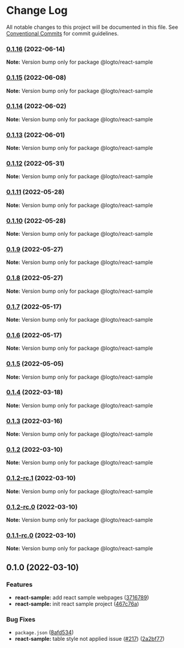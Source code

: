 # Change Log

All notable changes to this project will be documented in this file.
See [Conventional Commits](https://conventionalcommits.org) for commit guidelines.

### [0.1.16](https://github.com/logto-io/js/compare/v0.1.15...v0.1.16) (2022-06-14)

**Note:** Version bump only for package @logto/react-sample





### [0.1.15](https://github.com/logto-io/js/compare/v0.1.14...v0.1.15) (2022-06-08)

**Note:** Version bump only for package @logto/react-sample





### [0.1.14](https://github.com/logto-io/js/compare/v0.1.13...v0.1.14) (2022-06-02)

**Note:** Version bump only for package @logto/react-sample





### [0.1.13](https://github.com/logto-io/js/compare/v0.1.12...v0.1.13) (2022-06-01)

**Note:** Version bump only for package @logto/react-sample





### [0.1.12](https://github.com/logto-io/js/compare/v0.1.11...v0.1.12) (2022-05-31)

**Note:** Version bump only for package @logto/react-sample





### [0.1.11](https://github.com/logto-io/js/compare/v0.1.10...v0.1.11) (2022-05-28)

**Note:** Version bump only for package @logto/react-sample





### [0.1.10](https://github.com/logto-io/js/compare/v0.1.9...v0.1.10) (2022-05-28)

**Note:** Version bump only for package @logto/react-sample





### [0.1.9](https://github.com/logto-io/js/compare/v0.1.8...v0.1.9) (2022-05-27)

**Note:** Version bump only for package @logto/react-sample





### [0.1.8](https://github.com/logto-io/js/compare/v0.1.7...v0.1.8) (2022-05-27)

**Note:** Version bump only for package @logto/react-sample





### [0.1.7](https://github.com/logto-io/js/compare/v0.1.6...v0.1.7) (2022-05-17)

**Note:** Version bump only for package @logto/react-sample





### [0.1.6](https://github.com/logto-io/js/compare/v0.1.5...v0.1.6) (2022-05-17)

**Note:** Version bump only for package @logto/react-sample





### [0.1.5](https://github.com/logto-io/js/compare/v0.1.4...v0.1.5) (2022-05-05)

**Note:** Version bump only for package @logto/react-sample





### [0.1.4](https://github.com/logto-io/js/compare/v0.1.3...v0.1.4) (2022-03-18)

**Note:** Version bump only for package @logto/react-sample





### [0.1.3](https://github.com/logto-io/js/compare/v0.1.2...v0.1.3) (2022-03-16)

**Note:** Version bump only for package @logto/react-sample





### [0.1.2](https://github.com/logto-io/js/compare/v0.1.2-rc.1...v0.1.2) (2022-03-10)

**Note:** Version bump only for package @logto/react-sample





### [0.1.2-rc.1](https://github.com/logto-io/js/compare/v0.1.2-rc.0...v0.1.2-rc.1) (2022-03-10)

**Note:** Version bump only for package @logto/react-sample





### [0.1.2-rc.0](https://github.com/logto-io/js/compare/v0.1.1-rc.0...v0.1.2-rc.0) (2022-03-10)

**Note:** Version bump only for package @logto/react-sample





### [0.1.1-rc.0](https://github.com/logto-io/js/compare/v0.1.0...v0.1.1-rc.0) (2022-03-10)

**Note:** Version bump only for package @logto/react-sample





## 0.1.0 (2022-03-10)


### Features

* **react-sample:** add react sample webpages ([3716789](https://github.com/logto-io/js/commit/3716789b9df75f5a0e593b43cf24a0138315e2ff))
* **react-sample:** init react sample project ([467c76a](https://github.com/logto-io/js/commit/467c76a8ced26cdb8459a729412101a6ad186824))


### Bug Fixes

* `package.json` ([8afd534](https://github.com/logto-io/js/commit/8afd534e5d79db29c9ef1aa55cfa94549ea025b8))
* **react-sample:** table style not applied issue ([#217](https://github.com/logto-io/js/issues/217)) ([2a2bf77](https://github.com/logto-io/js/commit/2a2bf779f3364eb5ccea8bddb6a51fdf0369ef2f))
